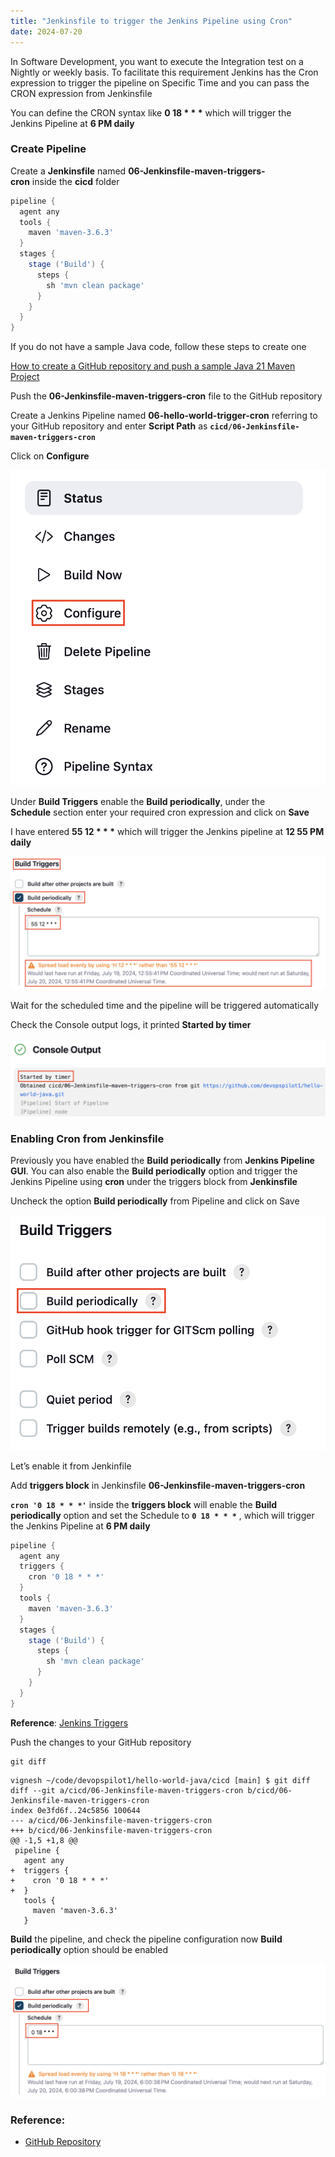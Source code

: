 ```yaml
---
title: "Jenkinsfile to trigger the Jenkins Pipeline using Cron"
date: 2024-07-20
---
```


In Software Development, you want to execute the Integration test on a Nightly or weekly basis. To facilitate this requirement Jenkins has the Cron expression to trigger the pipeline on Specific Time and you can pass the CRON expression from Jenkinsfile

You can define the CRON syntax like **0 18 \* \* \*** which will trigger the Jenkins Pipeline at **6 PM daily**

### Create Pipeline

Create a **Jenkinsfile** named **06-Jenkinsfile-maven-triggers-cron** inside the **cicd** folder

```groovy
pipeline {
  agent any
  tools {
    maven 'maven-3.6.3' 
  }
  stages {
    stage ('Build') {
      steps {
        sh 'mvn clean package'
      }
    }
  }
}
```

If you do not have a sample Java code, follow these steps to create one

[How to create a GitHub repository and push a sample Java 21 Maven Project](https://devopspilot.com/maven/how-to-create-a-github-repository-and-push-a-sample-java-maven-project/)

Push the ****06-Jenkinsfile-maven-triggers-cron**** file to the GitHub repository

Create a Jenkins Pipeline named **06-hello-world-trigger-cron** referring to your GitHub repository and enter **Script Path** as **`cicd/06-Jenkinsfile-maven-triggers-cron`**

Click on **Configure**

![](images/jenkins-hw-j-configure.png)

Under **Build Triggers** enable the **Build periodically**, under the **Schedule** section enter your required cron expression and click on **Save**

I have entered **55 12 \* \* \*** which will trigger the Jenkins pipeline at **12 55 PM daily**

![](images/jenkins-hw-j-06-cron-1024x432.png)

Wait for the scheduled time and the pipeline will be triggered automatically

Check the Console output logs, it printed **Started by timer**

![](images/jenkins-hw-j-06-cron-triggered-1024x252.png)

### Enabling Cron from Jenkinsfile

Previously you have enabled the **Build periodically** from **Jenkins Pipeline GUI**. You can also enable the **Build periodically** option and trigger the Jenkins Pipeline using **cron** under the triggers block from **Jenkinsfile**

Uncheck the option **Build periodically** from Pipeline and click on Save

![](images/jenkins-hw-06-cron-uncheck.png)

Let’s enable it from Jenkinfile

Add **triggers block** in Jenkinsfile **06-Jenkinsfile-maven-triggers-cron**

**`cron '0 18 * * *'`** inside the **triggers block** will enable the **Build periodically** option and set the Schedule to **`0 18 * * *`** , which will trigger the Jenkins Pipeline at **6 PM daily**

```groovy
pipeline {
  agent any
  triggers {
    cron '0 18 * * *'
  }
  tools {
    maven 'maven-3.6.3' 
  }
  stages {
    stage ('Build') {
      steps {
        sh 'mvn clean package'
      }
    }
  }
}
```

**Reference**: [Jenkins Triggers](https://www.jenkins.io/doc/book/pipeline/syntax/#triggers)

Push the changes to your GitHub repository

```
git diff
```

```
vignesh ~/code/devopspilot1/hello-world-java/cicd [main] $ git diff
diff --git a/cicd/06-Jenkinsfile-maven-triggers-cron b/cicd/06-Jenkinsfile-maven-triggers-cron
index 0e3fd6f..24c5856 100644
--- a/cicd/06-Jenkinsfile-maven-triggers-cron
+++ b/cicd/06-Jenkinsfile-maven-triggers-cron
@@ -1,5 +1,8 @@
 pipeline {
   agent any
+  triggers {
+    cron '0 18 * * *'
+  }
   tools {
     maven 'maven-3.6.3' 
   }
```

**Build** the pipeline, and check the pipeline configuration now **Build periodically** option should be enabled

![](images/jenkins-hw-j-06-cron-enabled-1024x435.png)

### Reference:

- [GitHub Repository](https://github.com/vigneshsweekaran/hello-world)
